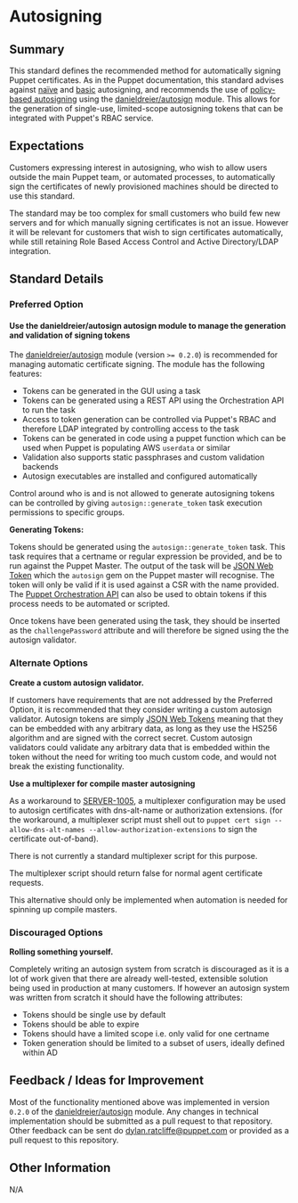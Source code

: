 # Autosigning

## Summary

This standard defines the recommended method for automatically signing Puppet certificates. As in the Puppet documentation, this standard advises against [naïve](https://puppet.com/docs/puppet/latest/ssl_autosign.html#enabling-nave-autosigning) and [basic](https://puppet.com/docs/puppet/latest/ssl_autosign.html#basic-autosigning-autosignconf) autosigning, and recommends the use of [policy-based autosigning](https://puppet.com/docs/puppet/latest/ssl_autosign.html#policy-based-autosigning) using the [danieldreier/autosign](https://forge.puppet.com/danieldreier/autosign) module. This allows for the generation of single-use, limited-scope autosigning tokens that can be integrated with Puppet's RBAC service.


## Expectations

Customers expressing interest in autosigning, who wish to allow users outside the main Puppet team, or automated processes, to automatically sign the certificates of newly provisioned machines should be directed to use this standard.

The standard may be too complex for small customers who build few new servers and for which manually signing certificates is not an issue. However it will be relevant for customers that wish to sign certificates automatically, while still retaining Role Based Access Control and Active Directory/LDAP integration.

## Standard Details

### Preferred Option

#### Use the danieldreier/autosign autosign module to manage the generation and validation of signing tokens

The [danieldreier/autosign](https://forge.puppet.com/danieldreier/autosign) module (version `>= 0.2.0`) is recommended for managing automatic certificate signing. The module has the following features:

  - Tokens can be generated in the GUI using a task
  - Tokens can be generated using a REST API using the Orchestration API to run the task
  - Access to token generation can be controlled via Puppet's RBAC and therefore LDAP integrated by controlling access to the task
  - Tokens can be generated in code using a puppet function which can be used when Puppet is populating AWS `userdata` or similar
  - Validation also supports static passphrases and custom validation backends
  - Autosign executables are installed and configured automatically

Control around who is and is not allowed to generate autosigning tokens can be controlled by giving `autosign::generate_token` task execution permissions to specific groups.

**Generating Tokens:**

Tokens should be generated using the `autosign::generate_token` task. This task requires that a certname or regular expression be provided, and be to run against the Puppet Master. The output of the task will be [JSON Web Token](https://jwt.io/) which the `autosign` gem on the Puppet master will recognise. The token will only be valid if it is used against a CSR with the name provided. The [Puppet Orchestration API](https://puppet.com/docs/pe/2017.3/orchestrator/orchestrator_api_commands_endpoint.html#post-command-task) can also be used to obtain tokens if this process needs to be automated or scripted.

Once tokens have been generated using the task, they should be inserted as the `challengePassword` attribute and will therefore be signed using the the autosign validator.

### Alternate Options

**Create a custom autosign validator.**

If customers have requirements that are not addressed by the Preferred Option, it is recommended that they consider writing a custom autosign validator. Autosign tokens are simply [JSON Web Tokens](https://jwt.io/) meaning that they can be embedded with any arbitrary data, as long as they use the HS256 algorithm and are signed with the correct secret. Custom autosign validators could validate any arbitrary data that is embedded within the token without the need for writing too much custom code, and would not break the existing functionality.

**Use a multiplexer for compile master autosigning**

As a workaround to [SERVER-1005](https://tickets.puppetlabs.com/browse/SERVER-1005), a multiplexer configuration may be used to  autosign certificates with dns-alt-name or authorization extensions. (for the workaround, a multiplexer script must shell out to `puppet cert sign --allow-dns-alt-names --allow-authorization-extensions` to sign the certificate out-of-band).

There is not currently a standard multiplexer script for this purpose.

The multiplexer script should return false for normal agent certificate requests.

This alternative should only be implemented when automation is needed for spinning up compile masters.

### Discouraged Options

**Rolling something yourself.**

Completely writing an autosign system from scratch is discouraged as it is a lot of work given that there are already well-tested, extensible solution being used in production at many customers. If however an autosign system was written from scratch it should have the following attributes:

  - Tokens should be single use by default
  - Tokens should be able to expire
  - Tokens should have a limited scope i.e. only valid for one certname
  - Token generation should be limited to a subset of users, ideally defined within AD

## Feedback / Ideas for Improvement

Most of the functionality mentioned above was implemented in version `0.2.0` of the [danieldreier/autosign](https://forge.puppet.com/danieldreier/autosign) module. Any changes in technical implementation should be submitted as a pull request to that repository. Other feedback can be sent do dylan.ratcliffe@puppet.com or provided as a pull request to this repository.

## Other Information

N/A
